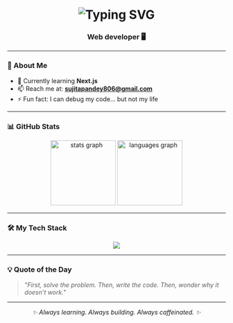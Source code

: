 <!-- Name Animation -->
<h1 align="center">
  <img src="https://readme-typing-svg.demolab.com?font=Fira+Code&size=30&pause=1000&color=1F1F1F&center=true&vCenter=true&width=435&lines=Hi+%F0%9F%91%8B%2C+I'm+Sujita+Pandey" alt="Typing SVG" />
</h1>

<h3 align="center">Web developer 🖥️</h3>

---

### 🌸 About Me
- 🌱 Currently learning **Next.js**   
- 📫 Reach me at: **sujitapandey806@gmail.com**  
- ⚡ Fun fact: I can debug my code… but not my life  

---

### 📊 GitHub Stats
<div align="center">
  <img src="https://github-readme-stats.vercel.app/api?username=sujitapandeyy&show_icons=true&theme=rose_pine&hide_border=false" height="150" alt="stats graph" />
  <img src="https://github-readme-stats.vercel.app/api/top-langs?username=sujitapandeyy&layout=compact&theme=rose_pine&hide_border=false" height="150" alt="languages graph" />
</div>

---

### 🛠 My Tech Stack
<div align="center">
  <img src="https://skillicons.dev/icons?i=laravel,js,ts,react,nextjs,html,css,python,cs" />
</div>

---

### 💡 Quote of the Day
> *"First, solve the problem. Then, write the code. Then, wonder why it doesn’t work."*

---

<p align="center">
  <i>✨ Always learning. Always building. Always caffeinated. ✨</i>
</p>
